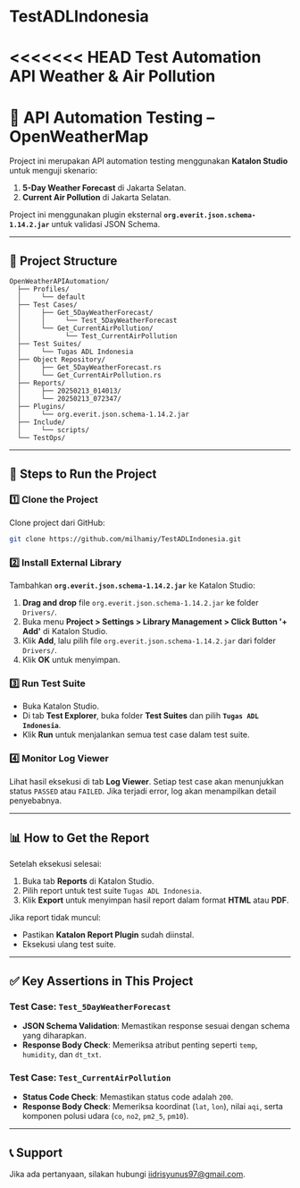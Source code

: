 # TestADLIndonesia
<<<<<<< HEAD
Test Automation API Weather &amp; Air Pollution
=======
# 📘 API Automation Testing – OpenWeatherMap  
Project ini merupakan API automation testing menggunakan **Katalon Studio** untuk menguji skenario:
1. **5-Day Weather Forecast** di Jakarta Selatan.
2. **Current Air Pollution** di Jakarta Selatan.

Project ini menggunakan plugin eksternal **`org.everit.json.schema-1.14.2.jar`** untuk validasi JSON Schema.

---

## 📂 Project Structure  
```
OpenWeatherAPIAutomation/
  ├── Profiles/
  │     └── default
  ├── Test Cases/
  │     ├── Get_5DayWeatherForecast/
  │     │     └── Test_5DayWeatherForecast
  │     └── Get_CurrentAirPollution/
  │           └── Test_CurrentAirPollution
  ├── Test Suites/
  │     └── Tugas ADL Indonesia
  ├── Object Repository/
  │     ├── Get_5DayWeatherForecast.rs
  │     └── Get_CurrentAirPollution.rs
  ├── Reports/
  │     ├── 20250213_014013/
  │     └── 20250213_072347/
  ├── Plugins/
  │     └── org.everit.json.schema-1.14.2.jar
  ├── Include/
  │     └── scripts/
  └── TestOps/

```

---

## 🚀 Steps to Run the Project  

### 1️⃣ **Clone the Project**  
Clone project dari GitHub:  
```sh
git clone https://github.com/milhamiy/TestADLIndonesia.git
```

### 2️⃣ **Install External Library**  
Tambahkan **`org.everit.json.schema-1.14.2.jar`** ke Katalon Studio:  
1. **Drag and drop** file `org.everit.json.schema-1.14.2.jar` ke folder `Drivers/`.  
2. Buka menu **Project > Settings > Library Management > Click Button '+ Add'** di Katalon Studio.  
3. Klik **Add**, lalu pilih file `org.everit.json.schema-1.14.2.jar` dari folder `Drivers/`.  
4. Klik **OK** untuk menyimpan.

### 3️⃣ **Run Test Suite**  
- Buka Katalon Studio.  
- Di tab **Test Explorer**, buka folder **Test Suites** dan pilih **`Tugas ADL Indonesia`**.  
- Klik **Run** untuk menjalankan semua test case dalam test suite.  

### 4️⃣ **Monitor Log Viewer**  
Lihat hasil eksekusi di tab **Log Viewer**. Setiap test case akan menunjukkan status `PASSED` atau `FAILED`. Jika terjadi error, log akan menampilkan detail penyebabnya.

---

## 📊 How to Get the Report  
Setelah eksekusi selesai:  
1. Buka tab **Reports** di Katalon Studio.  
2. Pilih report untuk test suite `Tugas ADL Indonesia`.  
3. Klik **Export** untuk menyimpan hasil report dalam format **HTML** atau **PDF**.  

Jika report tidak muncul:  
- Pastikan **Katalon Report Plugin** sudah diinstal.  
- Eksekusi ulang test suite.

---

## ✅ Key Assertions in This Project  
### Test Case: `Test_5DayWeatherForecast`  
- **JSON Schema Validation**: Memastikan response sesuai dengan schema yang diharapkan.  
- **Response Body Check**: Memeriksa atribut penting seperti `temp`, `humidity`, dan `dt_txt`.  

### Test Case: `Test_CurrentAirPollution`  
- **Status Code Check**: Memastikan status code adalah `200`.  
- **Response Body Check**: Memeriksa koordinat (`lat`, `lon`), nilai `aqi`, serta komponen polusi udara (`co`, `no2`, `pm2_5`, `pm10`).  

---

## 📞 Support  
Jika ada pertanyaan, silakan hubungi [iidrisyunus97@gmail.com](mailto:iidrisyunus97@gmail.com).
